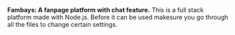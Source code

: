 **Fambays: A fanpage platform with chat feature.**
This is a full stack platform made with Node.js. Before it can be used makesure you go through all the files to change certain settings.